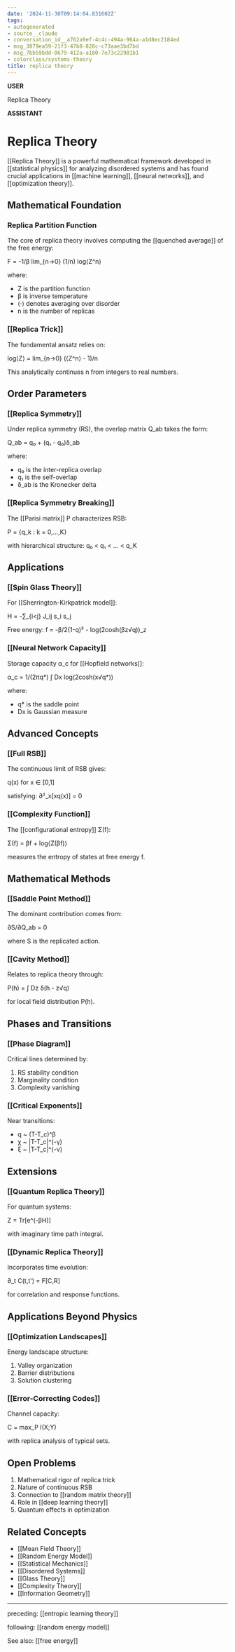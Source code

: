 ```yaml
---
date: '2024-11-30T09:14:04.831602Z'
tags:
- autogenerated
- source__claude
- conversation_id__a762a9ef-4c4c-494a-964a-a1d8ec2184ed
- msg_3879ea59-21f3-47b8-828c-c73aae3bd7bd
- msg_7bb59bdd-0679-412a-a180-7e73c22981b1
- colorclass/systems-theory
title: replica theory
---
```


**USER**

Replica Theory


**ASSISTANT**

# Replica Theory

[[Replica Theory]] is a powerful mathematical framework developed in [[statistical physics]] for analyzing disordered systems and has found crucial applications in [[machine learning]], [[neural networks]], and [[optimization theory]]. 

## Mathematical Foundation

### Replica Partition Function

The core of replica theory involves computing the [[quenched average]] of the free energy:

F = -1/β lim_{n→0} (1/n) log⟨Z^n⟩

where:
- Z is the partition function
- β is inverse temperature
- ⟨·⟩ denotes averaging over disorder
- n is the number of replicas

### [[Replica Trick]]

The fundamental ansatz relies on:

log⟨Z⟩ = lim_{n→0} (⟨Z^n⟩ - 1)/n

This analytically continues n from integers to real numbers.

## Order Parameters

### [[Replica Symmetry]]

Under replica symmetry (RS), the overlap matrix Q_ab takes the form:

Q_ab = q₀ + (q₁ - q₀)δ_ab

where:
- q₀ is the inter-replica overlap
- q₁ is the self-overlap
- δ_ab is the Kronecker delta

### [[Replica Symmetry Breaking]]

The [[Parisi matrix]] P characterizes RSB:

P = {q_k : k = 0,...,K}

with hierarchical structure:
q₀ < q₁ < ... < q_K

## Applications

### [[Spin Glass Theory]]

For [[Sherrington-Kirkpatrick model]]:

H = -∑_{i<j} J_ij s_i s_j

Free energy:
f = -β/2(1-q)² - log(2cosh(βz√q))_z

### [[Neural Network Capacity]]

Storage capacity α_c for [[Hopfield networks]]:

α_c = 1/(2πq*) ∫ Dx log(2cosh(x√q*))

where:
- q* is the saddle point
- Dx is Gaussian measure

## Advanced Concepts

### [[Full RSB]]

The continuous limit of RSB gives:

q(x) for x ∈ [0,1]

satisfying:
∂²_x[xq(x)] = 0

### [[Complexity Function]]

The [[configurational entropy]] Σ(f):

Σ(f) = βf + log⟨Z(βf)⟩

measures the entropy of states at free energy f.

## Mathematical Methods

### [[Saddle Point Method]]

The dominant contribution comes from:

∂S/∂Q_ab = 0

where S is the replicated action.

### [[Cavity Method]]

Relates to replica theory through:

P(h) = ∫ Dz δ(h - z√q)

for local field distribution P(h).

## Phases and Transitions

### [[Phase Diagram]]

Critical lines determined by:
1. RS stability condition
2. Marginality condition
3. Complexity vanishing

### [[Critical Exponents]]

Near transitions:
- q ~ (T-T_c)^β
- χ ~ |T-T_c|^(-γ)
- ξ ~ |T-T_c|^(-ν)

## Extensions

### [[Quantum Replica Theory]]

For quantum systems:

Z = Tr[e^(-βH)]

with imaginary time path integral.

### [[Dynamic Replica Theory]]

Incorporates time evolution:

∂_t C(t,t') = F[C,R]

for correlation and response functions.

## Applications Beyond Physics

### [[Optimization Landscapes]]

Energy landscape structure:
1. Valley organization
2. Barrier distributions
3. Solution clustering

### [[Error-Correcting Codes]]

Channel capacity:

C = max_P I(X;Y)

with replica analysis of typical sets.

## Open Problems

1. Mathematical rigor of replica trick
2. Nature of continuous RSB
3. Connection to [[random matrix theory]]
4. Role in [[deep learning theory]]
5. Quantum effects in optimization

## Related Concepts

- [[Mean Field Theory]]
- [[Random Energy Model]]
- [[Statistical Mechanics]]
- [[Disordered Systems]]
- [[Glass Theory]]
- [[Complexity Theory]]
- [[Information Geometry]]


---

preceding: [[entropic learning theory]]  


following: [[random energy model]]

See also: [[free energy]]